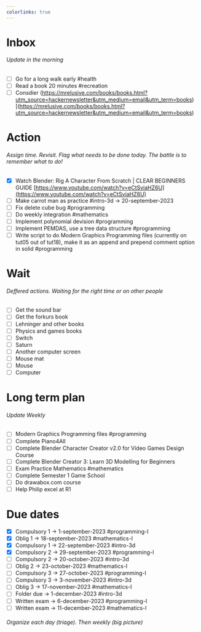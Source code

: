 ```yaml
---
colorlinks: true
---
```


# Inbox
###### Update in the morning

* [ ] Go for a long walk early #health
* [ ] Read a book 20 minutes #recreation
* [ ] Consdier (https://mrelusive.com/books/books.html?utm_source=hackernewsletter&utm_medium=email&utm_term=books)[(https://mrelusive.com/books/books.html?utm_source=hackernewsletter&utm_medium=email&utm_term=books)

# Action
###### Assign time. Revisit. Flag what needs to be done today. The battle is to remember what to do!

* [x] Watch Blender: Rig A Character From Scratch | CLEAR BEGINNERS GUIDE [https://www.youtube.com/watch?v=eCtSviaHZ6U](https://www.youtube.com/watch?v=eCtSviaHZ6U)
* [ ] Make carrot man as practice #intro-3d -> 20-september-2023
* [ ] Fix delete cube bug #programming
* [ ] Do weekly integration #mathematics
* [ ] Implement polynomial devision #programming
* [ ] Implement PEMDAS, use a tree data structure #programming
* [ ] Write script to do Modern Graphics Programming files (currently on tut05 out of tut18), make it as an append and prepend comment option in solid #programming

# Wait
###### Deffered actions. Waiting for the right time or on other people

* [ ] Get the sound bar
* [ ] Get the forkurs book
* [ ] Lehninger and other books
* [ ] Physics and games books
* [ ] Switch
* [ ] Saturn
* [ ] Another computer screen
* [ ] Mouse mat
* [ ] Mouse
* [ ] Computer

# Long term plan
###### Update Weekly

* [ ] Modern Graphics Programming files #programming
* [ ] Complete Piano4All
* [ ] Complete Blender Character Creator v2.0 for Video Games Design Course
* [ ] Complete Blender Creator 3: Learn 3D Modelling for Beginners
* [ ] Exam Practice Mathematics #mathematics
* [ ] Complete Semester 1 Game School
* [ ] Do drawabox.com course
* [ ] Help Philip excel at R1

# Due dates

* [x] Compulsory 1 -> 1-september-2023  #programming-I 
* [x] Oblig 1      -> 18-september-2023 #mathematics-I
* [x] Compulsory 1 -> 22-september-2023 #intro-3d
* [x] Compulsory 2 -> 29-september-2023 #programming-I
* [ ] Compulsory 2 -> 20-october-2023   #intro-3d
* [ ] Oblig 2      -> 23-october-2023   #mathematics-I
* [ ] Compulsory 3 -> 27-october-2023   #programming-I
* [ ] Compulsory 3 -> 3-november-2023   #intro-3d
* [ ] Oblig 3      -> 17-november-2023  #mathematics-I
* [ ] Folder due   -> 1-december-2023   #intro-3d
* [ ] Written exam -> 6-december-2023   #programming-I
* [ ] Written exam -> 11-december-2023  #mathematics-I

###### Organize each day (triage). Then weekly (big picture)


